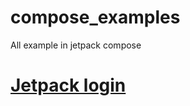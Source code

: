 # compose_examples
All example in jetpack compose

# [Jetpack login](https://github.com/liemvo/compose_examples/tree/liemvo/compose_login)
